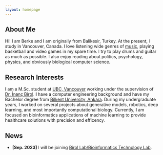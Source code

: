 ```yaml
---
layout: homepage
---
```


## About Me
Hi! I am Berke and I am originally from Balikesir, Turkey. At the present, I study in Vancouver, Canada. I love listening wide genres of [music](https://open.spotify.com/user/11135641971?si=613add3fb1a64277), playing basketball and video games in my spare time. I try to play drums and guitar as much as possible. I also enjoy reading about politics, psychology, physics, and obviously biological computer science.

## Research Interests
I am a M.Sc. student at [UBC, Vancouver](https://www.bioinformatics.ubc.ca) working under the supervision of [Dr. İnanç Birol](https://www.bcgsc.ca/people/inanc-birol). I have a computer engineering background and have my Bachelor degree from [Bilkent University, Ankara](https://w3.cs.bilkent.edu.tr). During my undergraduate years, I worked on several projects about generative models, robotics, deep learning, and most importantly computational biology. Currently, I am focused on bioinformatics applications of machine learning to provide healthcare solutions with precision and efficency. 

## News

- **[Sep. 2023]** I will be joining [Birol Lab/Bioinformatics Technology Lab](http://www.birollab.ca).


